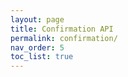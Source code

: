 ```yaml
---
layout: page
title: Confirmation API
permalink: confirmation/
nav_order: 5
toc_list: true
---
```






